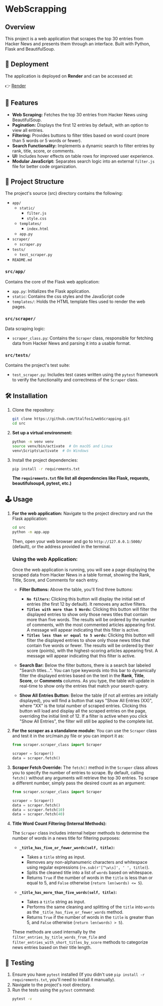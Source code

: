 # WebScrapping
## Overview
This project is a web application that scrapes the top 30 entries from Hacker News and presents them through an interface. Built with Python, Flask and BeautifulSoup.

## 🔗 Deployment
The application is deployed on **Render** and can be accessed at:

👉 [Render](https://webscrapping-tjoi.onrender.com/)

## 🚀 Features

* **Web Scraping:** Fetches the top 30 entries from Hacker News using BeautifulSoup.
* **Pagination:** Displays the first 12 entries by default, with an option to view all entries.
* **Filtering:** Provides buttons to filter titles based on word count (more than 5 words or 5 words or fewer).
* **Search Functionality:** Implements a dynamic search to filter entries by rank, title, score, or comments.
* **UI:** Includes hover effects on table rows for improved user experience.
* **Modular JavaScript:** Separates search logic into an external `filter.js` file for better code organization.


## 📁 Project Structure
The project's source (src) directory contains the following:

* `app/`
    * `static/`
        * `filter.js`
        * `style.css`
    * `templates/`
        * `index.html`
    * `app.py`
* `scraper/`
    * `scraper.py`
* `tests/`
    * `test_scraper.py`
* `README.md`

### `src/app/`
Contains the core of the Flask web application:
* `app.py`: Initializes the Flask application.
* `static`: Contains the css styles and the JavaScript code
* `templates/`: Holds the HTML template files used to render the web pages.

### `src/scraper/`

Data scraping logic:

* `scraper_class.py`: Contains the `Scraper` class, responsible for fetching data from Hacker News and parsing it into a usable format.

  
### `src/tests/`

Contains the project's test suite:

* `test_scraper.py`: Includes test cases written using the `pytest` framework to verify the functionality and correctness of the `Scraper` class.


## 🛠️ Installation


1.  Clone the repository:
    ```bash
    git clone https://github.com/Stalfos1/webScrapping.git
    cd src
    ```

2.  **Set up a virtual environment:**
    ```bash
    python -m venv venv
    source venv/bin/activate  # On macOS and Linux
    venv\Scripts\activate  # On Windows
    ```

3.  Install the project dependencies:
    ```bash
    pip install -r requirements.txt
    ```
    **The `requirements.txt` file list all dependencies like Flask, requests, beautifulsoup4, pytest, etc.)**



## 🕹️ Usage

1.  **For the web application:** Navigate to the project directory and run the Flask application:
    ```bash
    cd src
    python -m app.app   
    ```
    Then, open your web browser and go to `http://127.0.0.1:5000/` (default), or the address provided in the terminal.
    ### Using the web Application:

    Once the web application is running, you will see a page displaying the scraped data from Hacker News in a table format, showing the Rank, Title, Score, and Comments for each entry.

    * **Filter Buttons:** Above the table, you'll find three buttons:
        * **`No filters`:** Clicking this button will display the initial set of entries (the first 12 by default). It removes any active filters.
        * **`Titles with more than 5 Words`:** Clicking this button will filter the displayed entries to show only those news titles that contain more than five words. The results will be ordered by the number of comments, with the most commented articles appearing first. A message will appear indicating that this filter is active.
        * **`Titles less than or equal to 5 words`:** Clicking this button will filter the displayed entries to show only those news titles that contain five words or fewer. The results will be ordered by their score (points), with the highest-scoring articles appearing first. A message will appear indicating that this filter is active.

    * **Search Bar:** Below the filter buttons, there is a search bar labeled "Search titles...". You can type keywords into this bar to dynamically filter the displayed entries based on the text in the **Rank**, **Title**, **Score**, or **Comments** columns. As you type, the table will update in real-time to show only the entries that match your search query.

    * **Show All Entries Button:** Below the table (if not all entries are initially displayed), you will find a button that says "Show All Entries (XX)", where "XX" is the total number of scraped entries. Clicking this button will load and display all the scraped entries on the page, overriding the initial limit of 12. If a filter is active when you click "Show All Entries", the filter will still be applied to the complete list.


3.  **For the scraper as a standalone module:** You can use the `Scraper` class and test it in the src/main.py file or you can import it as:
    ```python
    from scraper.scraper_class import Scraper

    scraper = Scraper()
    data = scraper.fetch()
    ```
4. **Scraper Fetch Override:** The `fetch()` method in the `Scraper` class allows you to specify the number of entries to scrape. By default, calling `fetch()` without any arguments will retrieve the top 30 entries. To scrape a different number, simply pass the desired count as an argument:
      ```python
    from scraper.scraper_class import Scraper

    scraper = Scraper()
    data = scraper.fetch()
    data = scraper.fetch(10)
    data = scraper.fetch(40)
    ```
5.  **Title Word Count Filtering (Internal Methods):**

    The `Scraper` class includes internal helper methods to determine the number of words in a news title for filtering purposes:

    * **`_title_has_five_or_fewer_words(self, title)`:**
        * Takes a `title` string as input.
        * Removes any non-alphanumeric characters and whitespace using regular expressions (`re.sub(r'[^\w\s]', ' ', title)`).
        * Splits the cleaned title into a list of `words` based on whitespace.
        * Returns `True` if the number of words in the `title` is less than or equal to 5, and `False` otherwise (`return len(words) <= 5`).

    * **`_title_has_more_than_five_words(self, title)`:**
        * Takes a `title` string as input.
        * Performs the same cleaning and splitting of the `title` into `words` as the `_title_has_five_or_fewer_words` method.
        * Returns `True` if the number of words in the `title` is greater than 5, and `False` otherwise (`return len(words) > 5`).

    These methods are used internally by the `filter_entries_by_title_words_from_file` and `filter_entries_with_short_titles_by_score` methods to categorize news entries based on their title length.

## 🧪 Testing

1.  Ensure you have `pytest` installed (If you didn't use `pip install -r requirements.txt`, you'll need to install it manually).
2.  Navigate to the project's root directory.
3.  Run the tests using the `pytest` command:
    ```bash
    pytest -v
    ```
